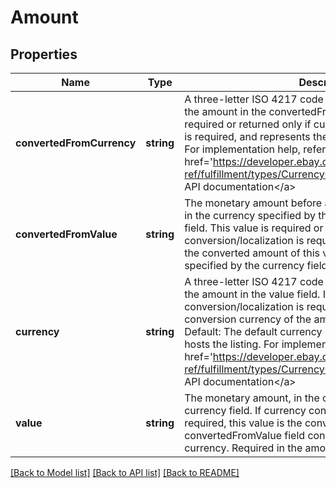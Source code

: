 # Amount

## Properties
Name | Type | Description | Notes
------------ | ------------- | ------------- | -------------
**convertedFromCurrency** | **string** | A three-letter ISO 4217 code that indicates the currency of the amount in the convertedFromValue field. This value is required or returned only if currency conversion/localization is required, and represents the pre-conversion currency. For implementation help, refer to &lt;a href&#x3D;&#39;https://developer.ebay.com/devzone/rest/api-ref/fulfillment/types/CurrencyCodeEnum.html&#39;&gt;eBay API documentation&lt;/a&gt; | [optional] 
**convertedFromValue** | **string** | The monetary amount before any conversion is performed, in the currency specified by the convertedFromCurrency field. This value is required or returned only if currency conversion/localization is required. The value field contains the converted amount of this value, in the currency specified by the currency field. | [optional] 
**currency** | **string** | A three-letter ISO 4217 code that indicates the currency of the amount in the value field. If currency conversion/localization is required, this is the post-conversion currency of the amount in the value field. Default: The default currency of the eBay marketplace that hosts the listing. For implementation help, refer to &lt;a href&#x3D;&#39;https://developer.ebay.com/devzone/rest/api-ref/fulfillment/types/CurrencyCodeEnum.html&#39;&gt;eBay API documentation&lt;/a&gt; | [optional] 
**value** | **string** | The monetary amount, in the currency specified by the currency field. If currency conversion/localization is required, this value is the converted amount, and the convertedFromValue field contains the amount in the original currency. Required in the amount type. | [optional] 

[[Back to Model list]](../README.md#documentation-for-models) [[Back to API list]](../README.md#documentation-for-api-endpoints) [[Back to README]](../README.md)



